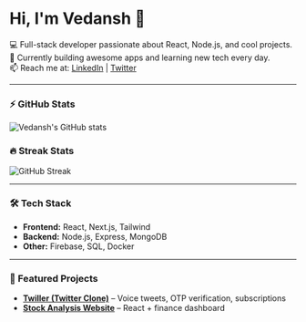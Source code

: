 # Hi, I'm Vedansh 👋

💻 Full-stack developer passionate about React, Node.js, and cool projects.  
🚀 Currently building awesome apps and learning new tech every day.  
📫 Reach me at: [LinkedIn](https://linkedin.com/in/your-link) | [Twitter](https://twitter.com/your-handle)

---

### ⚡ GitHub Stats
![Vedansh's GitHub stats](https://github-readme-stats.vercel.app/api?username=vednashday&show_icons=true&theme=tokyonight)

### 🔥 Streak Stats
![GitHub Streak](https://github-readme-streak-stats.herokuapp.com/?user=vednashday&theme=tokyonight)

---

### 🛠️ Tech Stack
- **Frontend:** React, Next.js, Tailwind  
- **Backend:** Node.js, Express, MongoDB  
- **Other:** Firebase, SQL, Docker  

---

### 🌟 Featured Projects
- [**Twiller (Twitter Clone)**](https://github.com/vednashday/twiller) – Voice tweets, OTP verification, subscriptions  
- [**Stock Analysis Website**](https://github.com/vednashday/stock-app) – React + finance dashboard  
